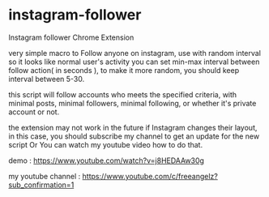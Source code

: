 # instagram-follower
Instagram follower Chrome Extension

very simple macro to Follow anyone on instagram, use with random interval so it looks like normal user's activity
you can set min-max interval between follow action( in seconds ), to make it more random, you should keep interval between 5-30.

this script will follow accounts who meets the specified criteria, with minimal posts, minimal followers, minimal following, or whether it's private account or not.

the extension may not work in the future if Instagram changes their layout, in this case, you should subscribe my channel to get an update for the new script
Or You can watch my youtube video how to do that.

demo :
https://www.youtube.com/watch?v=j8HEDAAw30g

my youtube channel :
https://www.youtube.com/c/freeangelz?sub_confirmation=1
